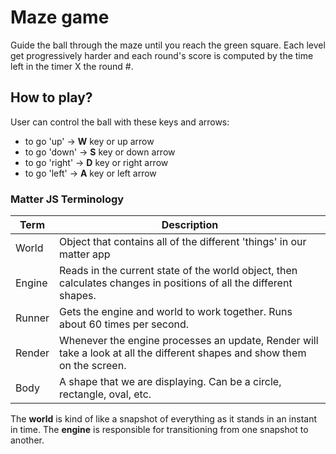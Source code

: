 # Maze game

Guide the ball through the maze until you reach the green square. Each level get progressively harder and each round's score is computed by the time left in the timer X the round #. 

## How to play? 

User can control the ball with these keys and arrows:

- to go 'up' -> **W** key or up arrow
- to go 'down' -> **S** key or down arrow
- to go 'right' -> **D** key or right arrow
- to go 'left' -> **A** key or left arrow

### Matter JS Terminology

| Term     | Description |
| ----------- | ----------- |
| World     | Object that contains all of the different 'things' in our matter app      |
| Engine    | Reads in the current state of the world object, then calculates changes in positions of all the different shapes.       |
| Runner    | Gets the engine and world to work together. Runs about 60 times per second. |
|  Render    |  Whenever the engine processes an update, Render will take a look at all the different shapes and show them on the screen. |
| Body       | A shape that we are displaying. Can be a circle, rectangle, oval, etc.     |

The **world** is kind of like a snapshot of everything as it stands in an instant in time. The **engine** is responsible for transitioning from one snapshot to another.

